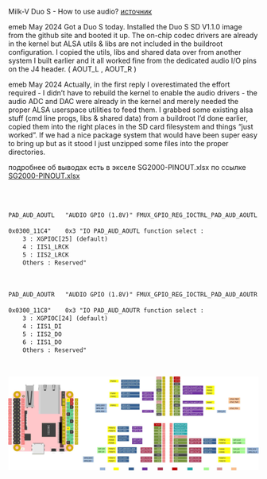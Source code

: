 Milk-V Duo S - How to use audio?
[источник](https://community.milkv.io/t/milk-v-duo-s-how-to-use-audio/1731)



emeb
May 2024
Got a Duo S today. 
Installed the Duo S SD V1.1.0 image from the github site and booted it up. 
The on-chip codec drivers are already in the kernel
 but ALSA utils & libs are not included in the buildroot configuration. 
I copied the utils, libs and shared data over from another system
 I built earlier and it all worked fine from the dedicated audio I/O pins on the J4 header.
                                                           ( AOUT_L , AOUT_R ) 


emeb
May 2024
Actually, in the first reply I overestimated the effort required -
 I didn’t have to rebuild the kernel to enable the audio drivers -
 the audio ADC and DAC were already in the kernel and merely needed the proper ALSA userspace utilities to feed them.
 I grabbed some existing alsa stuff (cmd line progs, libs & shared data) from a buildroot I’d done earlier,
 copied them into the right places in the SD card filesystem and things “just worked”.
 If we had a nice package system that would have been super easy to bring up but as it stood
 I just unzipped some files into the proper directories.




подробнее об выводах есть
в экселе SG2000-PINOUT.xlsx
по ссылке [SG2000-PINOUT.xlsx](https://github.com/milkv-duo/duo-files/blob/main/duo-s/hardware/SG2000-PINOUT.xlsx?raw=true)

~~~



PAD_AUD_AOUTL	"AUDIO GPIO (1.8V)" FMUX_GPIO_REG_IOCTRL_PAD_AUD_AOUTL

0x0300_11C4"	0x3	"IO PAD_AUD_AOUTL function select : 
    3 : XGPIOC[25] (default)
    4 : IIS1_LRCK 
    5 : IIS2_LRCK 
    Others : Reserved"



PAD_AUD_AOUTR	"AUDIO GPIO (1.8V)" FMUX_GPIO_REG_IOCTRL_PAD_AUD_AOUTR

0x0300_11C8"	0x3	"IO PAD_AUD_AOUTR function select : 
    3 : XGPIOC[24] (default)
    4 : IIS1_DI 
    5 : IIS2_DO 
    6 : IIS1_DO 
    Others : Reserved"



~~~

![photo](../jpg/duos-pinout.jpg)

